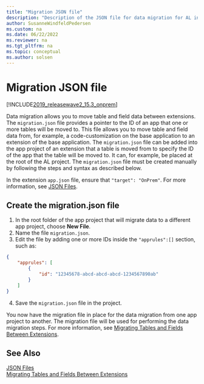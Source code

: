 ```yaml
---
title: "Migration JSON file"
description: "Description of the JSON file for data migration for AL in Business Central."
author: SusanneWindfeldPedersen
ms.custom: na
ms.date: 06/22/2022
ms.reviewer: na
ms.tgt_pltfrm: na
ms.topic: conceptual
ms.author: solsen
---
```


# Migration JSON file

[!INCLUDE[2019_releasewave2_15.3_onprem](../includes/2019_releasewave2_15.3_onprem.md)]

Data migration allows you to move table and field data between extensions. The `migration.json` file provides a pointer to the ID of an app that one or more tables will be moved to. This file allows you to move table and field data from, for example, a code-customization on the base application to an extension of the base application. The `migration.json` file can be added into the app project of an extension that a table is moved from to specify the ID of the app that the table will be moved to. It can, for example, be placed at the root of the AL project. The `migration.json` file must be created manually by following the steps and syntax as described below.

In the extension `app.json` file, ensure that `"target": "OnPrem"`. For more information, see [JSON Files](devenv-json-files.md).

## Create the migration.json file

1) In the root folder of the app project that will migrate data to a different app project, choose **New File**.
2) Name the file `migration.json`.
3) Edit the file by adding one or more IDs inside the `"apprules":[]` section, such as:

```json
{ 
    "apprules": [ 
        { 
            "id": "12345678-abcd-abcd-abcd-1234567890ab" 
        } 
    ] 
} 
```
4) Save the `migration.json` file in the project.

You now have the migration file in place for the data migration from one app project to another. The migration file will be used for performing the data migration steps. For more information, see [Migrating Tables and Fields Between Extensions](devenv-migrate-table-fields.md).

## See Also

[JSON Files](devenv-json-files.md)  
[Migrating Tables and Fields Between Extensions](devenv-migrate-table-fields.md) 
